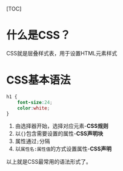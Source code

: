 [TOC]

# 什么是CSS？
CSS就是层叠样式表，用于设置HTML元素样式

# CSS基本语法
```css
h1 {
    font-size:24;
    color:white;
}
```
1. 由选择器开始，选择对应元素-**CSS规则**
2. 以`{}`包含需要设置的属性-**CSS声明块**
3. 属性通过`;`分隔
4. 以`属性名:属性值`的方式设置属性-**CSS声明**

以上就是CSS最常用的语法形式了。